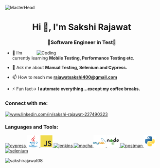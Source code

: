 ![MasterHead](https://media.licdn.com/dms/image/D5612AQFj2AQ2QpiXDA/article-cover_image-shrink_720_1280/0/1679764228834?e=2147483647&v=beta&t=sNt82Ue7CNm7badCPi4zaJKDpUH2Og9gBGzd_BHZSDs)
<h1 align="center">Hi 👋, I'm Sakshi Rajawat</h1>
<h3 align="center">🌟Software Engineer in Test🌟</h3>

<img align="right" alt="Coding" width="400" src="https://cdn.dribbble.com/users/1857592/screenshots/3848396/character-typing.gif">

- 🌱 I’m currently learning **Mobile Testing, Performance Testing etc.**

- 💬 Ask me about **Manual Testing, Selenium and Cypress.**

- 📫 How to reach me **rajawatsakshi400@gmail.com**

- ⚡ Fun fact-> **I automate everything...except my coffee breaks.**

<h3 align="left">Connect with me:</h3>
<p align="left">
<a href="https://linkedin.com/in/www.linkedin.com/in/sakshi-rajawat-227490323" target="blank"><img align="center" src="https://raw.githubusercontent.com/rahuldkjain/github-profile-readme-generator/master/src/images/icons/Social/linked-in-alt.svg" alt="www.linkedin.com/in/sakshi-rajawat-227490323" height="30" width="40" /></a>
</p>

<h3 align="left">Languages and Tools:</h3>
<p align="left"> <a href="https://www.cypress.io" target="_blank" rel="noreferrer"> <img src="https://raw.githubusercontent.com/simple-icons/simple-icons/6e46ec1fc23b60c8fd0d2f2ff46db82e16dbd75f/icons/cypress.svg" alt="cypress" width="40" height="40"/> </a> <a href="https://www.java.com" target="_blank" rel="noreferrer"> <img src="https://raw.githubusercontent.com/devicons/devicon/master/icons/java/java-original.svg" alt="java" width="40" height="40"/> </a> <a href="https://developer.mozilla.org/en-US/docs/Web/JavaScript" target="_blank" rel="noreferrer"> <img src="https://raw.githubusercontent.com/devicons/devicon/master/icons/javascript/javascript-original.svg" alt="javascript" width="40" height="40"/> </a> <a href="https://www.jenkins.io" target="_blank" rel="noreferrer"> <img src="https://www.vectorlogo.zone/logos/jenkins/jenkins-icon.svg" alt="jenkins" width="40" height="40"/> </a> <a href="https://mochajs.org" target="_blank" rel="noreferrer"> <img src="https://www.vectorlogo.zone/logos/mochajs/mochajs-icon.svg" alt="mocha" width="40" height="40"/> </a> <a href="https://www.mysql.com/" target="_blank" rel="noreferrer"> <img src="https://raw.githubusercontent.com/devicons/devicon/master/icons/mysql/mysql-original-wordmark.svg" alt="mysql" width="40" height="40"/> </a> <a href="https://nodejs.org" target="_blank" rel="noreferrer"> <img src="https://raw.githubusercontent.com/devicons/devicon/master/icons/nodejs/nodejs-original-wordmark.svg" alt="nodejs" width="40" height="40"/> </a> <a href="https://postman.com" target="_blank" rel="noreferrer"> <img src="https://www.vectorlogo.zone/logos/getpostman/getpostman-icon.svg" alt="postman" width="40" height="40"/> </a> <a href="https://www.python.org" target="_blank" rel="noreferrer"> <img src="https://raw.githubusercontent.com/devicons/devicon/master/icons/python/python-original.svg" alt="python" width="40" height="40"/> </a> <a href="https://www.selenium.dev" target="_blank" rel="noreferrer"> <img src="https://raw.githubusercontent.com/detain/svg-logos/780f25886640cef088af994181646db2f6b1a3f8/svg/selenium-logo.svg" alt="selenium" width="40" height="40"/> </a> </p>

<p><img align="center" src="https://github-readme-stats.vercel.app/api/top-langs?username=sakshirajawat08&show_icons=true&locale=en&layout=compact" alt="sakshirajawat08" /></p>

